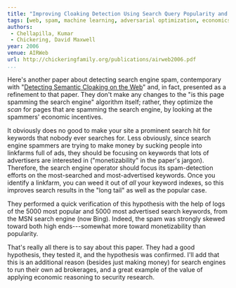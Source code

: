 ```yaml
---
title: "Improving Cloaking Detection Using Search Query Popularity and Monetizability"
tags: [web, spam, machine learning, adversarial optimization, economics]
authors:
 - Chellapilla, Kumar
 - Chickering, David Maxwell
year: 2006
venue: AIRWeb
url: http://chickeringfamily.org/publications/airweb2006.pdf
...
```


Here's another paper about detecting search engine spam, contemporary
with "[Detecting Semantic Cloaking on the Web][]" and, in fact,
presented as a refinement to that paper.  They don't make any changes
to the "is this page spamming the search engine" algorithm itself;
rather, they optimize the *scan* for pages that are spamming the
search engine, by looking at the spammers' economic incentives.

It obviously does no good to make your site a prominent search hit for
keywords that nobody ever searches for.  Less obviously, since search
engine spammers are trying to make money by sucking people into
linkfarms full of ads, they should be focusing on keywords that lots
of advertisers are interested in ("monetizability" in the paper's
jargon).  Therefore, the search engine operator should focus its
spam-detection efforts on the most-searched and most-advertised
keywords.  Once you identify a linkfarm, you can weed it out of *all*
your keyword indexes, so this improves search results in the "long
tail" as well as the popular case.

They performed a quick verification of this hypothesis with the help
of logs of the 5000 most popular and 5000 most advertised search
keywords, from the MSN search engine (now Bing).  Indeed, the spam was
strongly skewed toward both high ends---somewhat more toward
monetizability than popularity.

That's really all there is to say about this paper.  They had a good
hypothesis, they tested it, and the hypothesis was confirmed.  I'll
add that this is an additional reason (besides just making money) for
search engines to run their own ad brokerages, and a great example of
the value of applying economic reasoning to security research.

[Detecting Semantic Cloaking on the Web]: /2006/detecting-semantic-cloaking/
